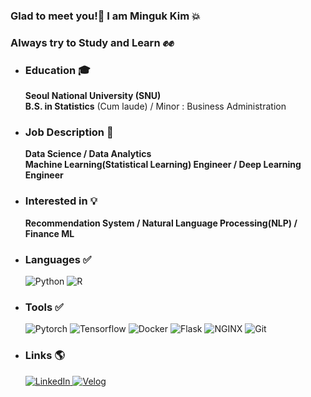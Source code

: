 ### Glad to meet you!👏 I am Minguk Kim 💥
### Always try to Study and Learn ✊✊

* ### Education 🎓
  **Seoul National University (SNU)**  
  **B.S. in Statistics** (Cum laude) / Minor :  Business Administration

* ### Job Description 🏢
  **Data Science / Data Analytics**  
  **Machine Learning(Statistical Learning) Engineer / Deep Learning Engineer**

* ### Interested in 💡
  **Recommendation System / Natural Language Processing(NLP) / Finance ML**

* ### Languages ✅
  <img alt="Python" src ="https://img.shields.io/badge/Python-3776AB.svg?&style=for-the-badge&logo=Python&logoColor=white"/>
  <img alt="R" src ="https://img.shields.io/badge/R-276DC3.svg?&style=for-the-badge&logo=R&logoColor=white"/>

* ### Tools ✅
  <img alt="Pytorch" src ="https://img.shields.io/badge/Pytorch-EE4C2C.svg?&style=for-the-badge&logo=Pytorch&logoColor=white"/>
  <img alt="Tensorflow" src ="https://img.shields.io/badge/Tensorflow-FF6F00.svg?&style=for-the-badge&logo=Tensorflow&logoColor=white"/>
  <img alt="Docker" src ="https://img.shields.io/badge/Docker-2496ED.svg?&style=for-the-badge&logo=Docker&logoColor=white"/>
  <img alt="Flask" src ="https://img.shields.io/badge/Flask-000000.svg?&style=for-the-badge&logo=Flask&logoColor=white"/>
  <img alt="NGINX" src ="https://img.shields.io/badge/NGINX-009639.svg?&style=for-the-badge&logo=NGINX&logoColor=white"/>
  <img alt="Git" src ="https://img.shields.io/badge/Git-F05032.svg?&style=for-the-badge&logo=Git&logoColor=white"/>
  
  
* ### Links 🌎
  <a href="https://www.linkedin.com/in/mingukkim-data/" target="_blank"><img alt="LinkedIn" src ="https://img.shields.io/badge/LinkedIn-0A66C2.svg?&style=for-the-badge&logo=LinkedIn&logoColor=white"/>
  <a href="https://velog.io/@mingqook" target="_blank"><img alt="Velog" src ="https://img.shields.io/badge/Velog-20c997.svg?&style=for-the-badge&logo=Vimeo&logoColor=white"/>
  

<!--
**mingqook/mingqook** is a ✨ _special_ ✨ repository because its `README.md` (this file) appears on your GitHub profile.

Here are some ideas to get you started:

- 🔭 I’m currently working on ...
- 🌱 I’m currently learning ...
- 👯 I’m looking to collaborate on ...
- 🤔 I’m looking for help with ...
- 💬 Ask me about ...
- 📫 How to reach me: ...
- 😄 Pronouns: ...
- ⚡ Fun fact: ...
-->
